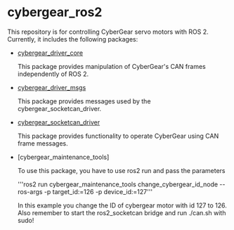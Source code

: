 # cybergear_ros2

This repository is for controlling CyberGear servo motors with ROS 2.
Currently, it includes the following packages:

+ [cybergear_driver_core](https://github.com/NaokiTakahashi12/cybergear_ros2/tree/main/cybergear_driver_core)

  This package provides manipulation of CyberGear's CAN frames independently of ROS 2.

+ [cybergear_driver_msgs](https://github.com/NaokiTakahashi12/cybergear_ros2/tree/main/cybergear_driver_msgs)

  This package provides messages used by the cybergear_socketcan_driver.

+ [cybergear_socketcan_driver](https://github.com/NaokiTakahashi12/cybergear_ros2/tree/main/cybergear_socketcan_driver)

  This package provides functionality to operate CyberGear using CAN frame messages.

+ [cybergear_maintenance_tools]

  To use this package, you have to use ros2 run and pass the parameters

  '''ros2 run cybergear_maintenance_tools change_cybergear_id_node --ros-args -p target_id:=126 -p device_id:=127'''

  In this example you change the ID of cybergear motor with id 127 to 126.
  Also remember to start the ros2_socketcan bridge and run ./can.sh with sudo!